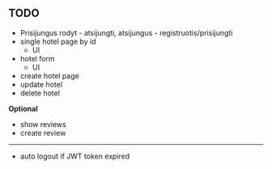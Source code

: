 ## TODO

+ Prisijungus rodyt - atsijungti, atsijungus - registruotis/prisijungti
+ single hotel page by id
    + UI
+ hotel form
    + UI
+ create hotel page
+ update hotel
+ delete hotel

**Optional**

- show reviews
- create review
---
- auto logout if JWT token expired 

